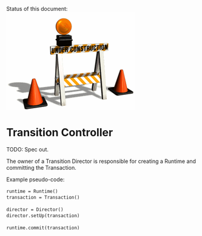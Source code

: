 Status of this document:
![](../_assets/under-construction-flashing-barracade-animation.gif)

# Transition Controller

TODO: Spec out.

The owner of a Transition Director is responsible for creating a Runtime and committing the Transaction.

Example pseudo-code:

    runtime = Runtime()
    transaction = Transaction()
    
    director = Director()
    director.setUp(transaction)
    
    runtime.commit(transaction)
